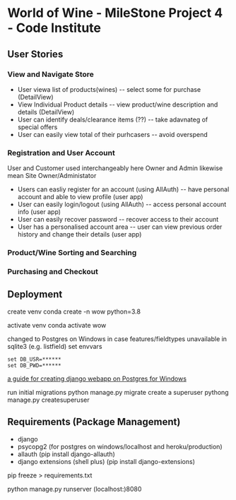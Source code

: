# World of Wine - MileStone Project 4 - Code Institute

## User Stories

### View and Navigate Store
- User viewa list of products(wines)
    -- select some for purchase (DetailView)
- View Individual Product details
    -- view product/wine description and details (DetailView)
- User can identify deals/clearance items (??)
    -- take adavnateg of special offers
- User can easily view total of their purhcasers
    -- avoid overspend

### Registration and User Account
User and Customer used interchangeably here
Owner and Admin likewise mean Site Owner/Administator
- Users can easliy register for an account (using AllAuth)
    -- have personal account and able to view profile (user app)
- User can easily login/logout (using AllAuth)
    -- access personal account info (user app)
- User can easily recover password
    -- recover access to their account
- User has a personalised account area
    -- user can view previous order history and change their details (user app)

### Product/Wine Sorting and Searching

### Purchasing and Checkout


## Deployment
create venv
conda create -n wow python=3.8

activate venv
conda activate wow





changed to Postgres on Windows in case features/fieldtypes unavailable in sqlite3 (e.g. listfield)
set envvars

```
set DB_USR=******
set DB_PWD=******
```

[a guide for creating django webapp on Postgres for Windows](https://medium.com/@9cv9official/creating-a-django-web-application-with-a-postgresql-database-on-windows-c1eea38fe294)


run initial migrations
python manage.py migrate
create a superuser 
pythong manage.py createsuperuser

## Requirements (Package Management)
- django
- psycopg2 (for postgres on windows/localhost and heroku/production)
- allauth (pip install django-allauth)
- django extensions (shell plus) (pip install django-extensions)

pip freeze > requirements.txt

python manage.py runserver (localhost:)8080

